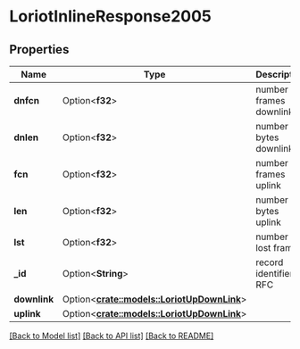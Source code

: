 # LoriotInlineResponse2005

## Properties

Name | Type | Description | Notes
------------ | ------------- | ------------- | -------------
**dnfcn** | Option<**f32**> | number of frames downlink | [optional]
**dnlen** | Option<**f32**> | number of bytes downlink | [optional]
**fcn** | Option<**f32**> | number of frames uplink | [optional]
**len** | Option<**f32**> | number of bytes uplink | [optional]
**lst** | Option<**f32**> | number of lost frames | [optional]
**_id** | Option<**String**> | record identifier in RFC | [optional]
**downlink** | Option<[**crate::models::LoriotUpDownLink**](UpDownLink.md)> |  | [optional]
**uplink** | Option<[**crate::models::LoriotUpDownLink**](UpDownLink.md)> |  | [optional]

[[Back to Model list]](../README.md#documentation-for-models) [[Back to API list]](../README.md#documentation-for-api-endpoints) [[Back to README]](../README.md)


